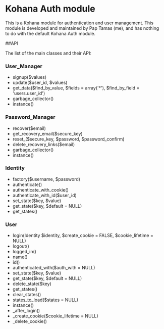 Kohana Auth module
===================

This is a Kohana module for authentication and user management.
This module is developed and maintained by Pap Tamas (me), and has nothing to do with the default Kohana Auth module.

##API

The list of the main classes and their API:

### User_Manager

- signup($values)
- update($user_id, $values)
- get_data($find_by_value, $fields = array('*'), $find_by_field = 'users.user_id')
- garbage_collector()
- instance()


### Password_Manager

- recover($email)
- get_recovery_email($secure_key)
- reset_($secure_key, $password, $password_confirm)
- delete_recovery_links($email)
- garbage_collector()
- instance()  


### Identity

- factory($username, $password)
- authenticate()
- authenticate_with_cookie()
- authenticate_with_id($user_id)
- set_state($key, $value)
- get_state($key, $default = NULL)
- get_states()



### User

- login(Identity $identity, $create_cookie = FALSE, $cookie_lifetime = NULL)
- logout()
- logged_in()
- name()
- id()
- authenticated_with($auth_with = NULL)
- set_state($key, $value)
- get_state($key, $default = NULL)
- delete_state($key)
- get_states()
- clear_states()
- states_to_load($states = NULL)
- instance()
- _after_login()
- _create_cookie($cookie_lifetime = NULL)
- _delete_cookie()


